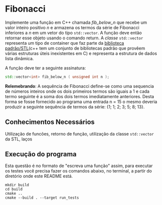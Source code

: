 # Fibonacci

Implemente uma função em C++ chamada _fib\_below\_n_ que recebe um valor inteiro positivo _n_ e armazena os termos da série de Fibonacci inferiores a _n_ em um vetor do tipo 
`std::vector`. A função deve então retornar esse objeto usando o comando return. A _classe_ `std::vector` representa um tipo de container que faz parte da 
[biblioteca padrão/STL](https://en.wikipedia.org/wiki/Standard_Template_Library)(c++ tem um conjunto de bibliotecas padrão que provêem várias estruturas úteis inexistentes em C) 
e representa a estrutura de dados lista dinâmica.

A função deve ter a seguinte assinatura:
```c++
std::vector<int> fib_below_n ( unsigned int n );
```
**Relemebrando**: A sequência de Fibonacci define-se como uma sequencia de números inteiros onde os dois primeiros termos são iguais a 1 e cada termo seguinte é a soma dos 
dois termos imediatamente anteriores. Desta forma se fosse fornecido ao programa uma entrada n = 15 o mesmo deveria produzir a seguinte sequência de termos da série: {1; 1; 2; 3; 5; 8; 13}.

## Conhecimentos Necessários

Utilização de funcões, retorno de função, utilização da classe `std::vector` da STL, laços


## Execução do programa

Esta questão é no formato de "escreva uma função" assim, para executar os testes você precisa fazer os comandos abaixo, 
no terminal, a partir do diretório onde este README está.

```
mkdir build
cd build
cmake ..
cmake --build . --target run_tests
```
